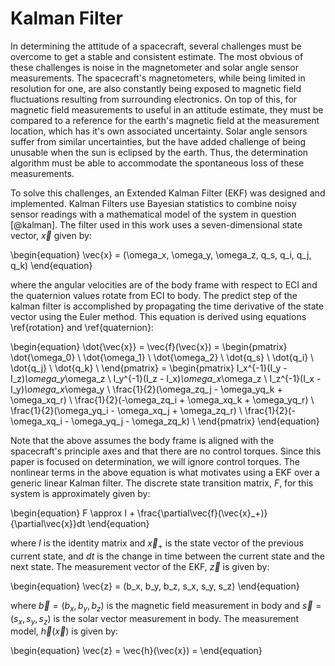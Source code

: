 
# Kalman Filter

In determining the attitude of a spacecraft, several challenges must be overcome to get a stable and consistent estimate. The most obvious of these challenges is noise in the magnetometer and solar angle sensor measurements. The spacecraft's magnetometers, while being limited in resolution for one, are also constantly being exposed to magnetic field fluctuations resulting from surrounding electronics. On top of this, for magnetic field measurements to useful in an attitude estimate, they must be compared to a reference for the earth's magnetic field at the measurement location, which has it's own associated uncertainty. Solar angle sensors suffer from similar uncertainties, but the have added challenge of being unusable when the sun is eclipsed by the earth. Thus, the determination algorithm must be able to accommodate the spontaneous loss of these measurements.

To solve this challenges, an Extended Kalman Filter (EKF) was designed and implemented. Kalman Filters use Bayesian statistics to combine noisy sensor readings with a mathematical model of the system in question [@kalman]. The filter used in this work uses a seven-dimensional state vector, $\vec{x}$ given by:

\begin{equation}
\vec{x} = (\omega_x, \omega_y, \omega_z, q_s, q_i, q_j, q_k)
\end{equation}

where the angular velocities are of the body frame with respect to ECI and the quaternion values rotate from ECI to body. The predict step of the kalman filter is accomplished by propagating the time derivative of the state vector using the Euler method. This equation is derived using equations \ref{rotation} and \ref{quaternion}:

\begin{equation}
\dot{\vec{x}} = \vec{f}(\vec{x}) = \begin{pmatrix}
            \dot{\omega_0} \\
            \dot{\omega_1} \\
            \dot{\omega_2} \\
            \dot{q_s} \\
            \dot{q_i} \\
            \dot{q_j} \\
            \dot{q_k} \\
         \end{pmatrix} = \begin{pmatrix}
                           I_x^{-1}(I_y - I_z)*\omega_y*\omega_z \\
                           I_y^{-1}(I_z - I_x)*\omega_x*\omega_z \\
                           I_z^{-1}(I_x - I_y)*\omega_x*\omega_y \\
                           \frac{1}{2}(\omega_zq_j - \omega_yq_k + \omega_xq_r) \\
                           \frac{1}{2}(-\omega_zq_i + \omega_xq_k + \omega_yq_r) \\
                           \frac{1}{2}(\omega_yq_i - \omega_xq_j + \omega_zq_r)  \\
                           \frac{1}{2}(-\omega_xq_i - \omega_yq_j - \omega_zq_k) \\
                        \end{pmatrix}
\end{equation}

Note that the above assumes the body frame is aligned with the spacecraft's principle axes and that there are no control torques. Since this paper is focused on determination, we will ignore control torques. The nonlinear terms in the above equation is what motivates using a EKF over a generic linear Kalman filter. The discrete state transition matrix, $F$, for this system is approximately given by:

\begin{equation}
F \approx I + \frac{\partial\vec{f}(\vec{x}_+)}{\partial\vec{x}}dt
\end{equation}

where $I$ is the identity matrix and $\vec{x}_+$ is the state vector of the previous current state, and $dt$ is the change in time between the current state and the next state. The measurement vector of the EKF, $\vec{z}$ is given by:

\begin{equation}
\vec{z} = (b_x, b_y, b_z, s_x, s_y, s_z)
\end{equation}

where $\vec{b} = (b_x, b_y, b_z)$ is the magnetic field measurement in body and $\vec{s} = (s_x, s_y, s_z)$ is the solar vector measurement in body. The measurement model, $\vec{h}(\vec{x})$ is given by:

\begin{equation}
\vec{z} = \vec{h}(\vec{x}) = 
\end{equation}